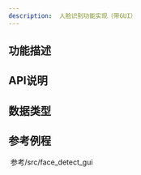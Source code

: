 ```yaml
---
description:  人脸识别功能实现（带GUI）
---
```


## 功能描述



## API说明



## 数据类型



## 参考例程

​		参考/src/face_detect_gui


